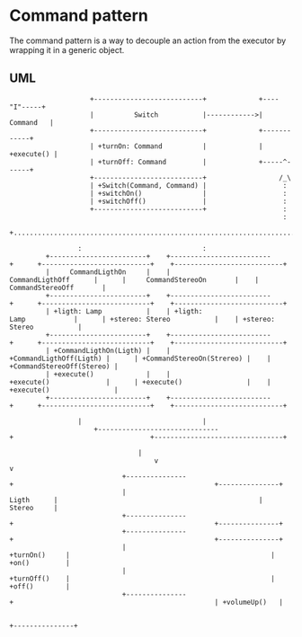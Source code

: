 # Command pattern #
The command pattern is a way to decouple an action from the executor by wrapping it in a generic object.

## UML ##
                        +---------------------------+             +----"I"-----+
                        |          Switch           |------------>|  Command   |
                        +---------------------------+             +------------+
                        | +turnOn: Command          |             | +execute() |
                        | +turnOff: Command         |             +-----^------+
                        +---------------------------+                  /_\
                        | +Switch(Command, Command) |                   :
                        | +switchOn()               |                   :
                        | +switchOff()              |                   :
                        +---------------------------+                   :
                                                                        :
                         +...................................................................................................+
                         :                              :                                 :                                  :
             +------------------------+    +-------------------------+      +---------------------------+    +---------------------------+
             |     CommandLigthOn     |    |    CommandLigthOff      |      |     CommandStereoOn       |    |    CommandStereoOff       |
             +------------------------+    +-------------------------+      +---------------------------+    +---------------------------+
             | +ligth: Lamp           |    | +ligth: Lamp            |      | +stereo: Stereo           |    | +stereo: Stereo           |
             +------------------------+    +-------------------------+      +---------------------------+    +---------------------------+
             | +CommandLigthOn(Ligth) |    | +CommandLigthOff(Ligth) |      | +CommandStereoOn(Strereo) |    | +CommandStereoOff(Stereo) |
             | +execute()             |    | +execute()              |      | +execute()                |    | +execute()                |
             +------------------------+    +-------------------------+      +---------------------------+    +---------------------------+
                         |                              |                                  |                                |
                         +------------------------------+                                  +--------------------------------+
                                        |                                                                 |
                                        v                                                                 v
                                +---------------+                                                  +---------------+
                                |    Ligth      |                                                  |    Stereo     |
                                +---------------+                                                  +---------------+
                                +---------------+                                                  +---------------+
                                | +turnOn()     |                                                  | +on()         |
                                | +turnOff()    |                                                  | +off()        |
                                +---------------+                                                  | +volumeUp()   |
                                                                                                   +---------------+

